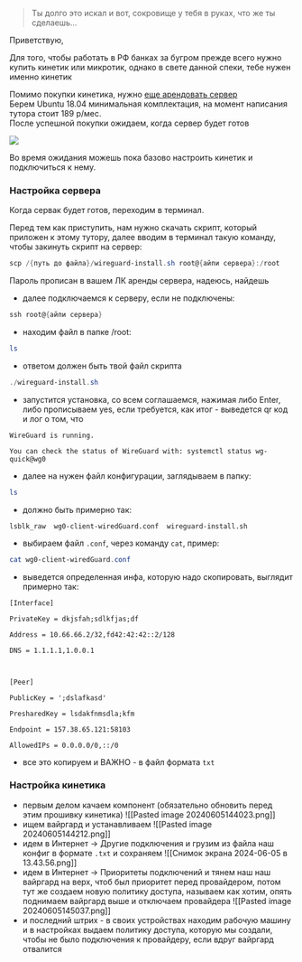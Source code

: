>Ты долго это искал и вот, сокровище у тебя в руках, что же ты сделаешь...

Приветствую,

Для того, чтобы работать в РФ банках за бугром прежде всего нужно купить кинетик или микротик, однако в свете данной спеки, тебе нужен именно кинетик

Помимо покупки кинетика, нужно [еще арендовать сервер](https://firstbyte.ru/)  
Берем Ubuntu 18.04 минимальная комплектация, на момент написания тутора стоит 189 р/мес.  
После успешной покупки ожидаем, когда сервер будет готов  
  

![](https://telegra.ph/file/a21c60e52f7c539818193.png)

Во время ожидания можешь пока базово настроить кинетик и подключиться к нему.

### Настройка сервера

Когда сервак будет готов, переходим в терминал.  

Перед тем как приступить, нам нужно скачать скрипт, который приложен к этому тутору, далее вводим в терминал такую команду, чтобы закинуть скрипт на сервер:

``` powerShell
scp /{путь до файла}/wireguard-install.sh root@{айпи сервера}:/root
```

Пароль прописан в вашем ЛК аренды сервера, надеюсь, найдешь

- далее подключаемся к серверу, если не подключены:
```powerShell
ssh root@{айпи сервера}
```

- находим файл в папке /root:

```powerShell
ls
```

- ответом должен быть твой файл скрипта

```powerShell
./wireguard-install.sh
```

- запустится установка, со всем соглашаемся, нажимая либо Enter, либо прописываем yes, если требуется, как итог - выведется qr код и лог о том, что 
```
WireGuard is running.

You can check the status of WireGuard with: systemctl status wg-quick@wg0
```

- далее на нужен файл конфигурации, заглядываем в папку:
```powerShell
ls
```

- должно быть примерно так:
```
lsblk_raw  wg0-client-wiredGuard.conf  wireguard-install.sh
```

- выбираем файл `.conf`, через команду `cat`, пример:
```powerShell
cat wg0-client-wiredGuard.conf
```

- выведется определенная инфа, которую надо скопировать, выглядит примерно так:
```
[Interface]

PrivateKey = dkjsfah;sdlkfjas;df

Address = 10.66.66.2/32,fd42:42:42::2/128

DNS = 1.1.1.1,1.0.0.1

  

[Peer]

PublicKey = ';dslafkasd'

PresharedKey = lsdakfnmsdla;kfm

Endpoint = 157.38.65.121:58103

AllowedIPs = 0.0.0.0/0,::/0
```

- все это копируем и ВАЖНО - в файл формата `txt`

### Настройка кинетика

- первым делом качаем компонент (обязательно обновить перед этим прошивку кинетика)
![[Pasted image 20240605144023.png]]
- ищем вайргард и устанавливаем ![[Pasted image 20240605144212.png]]
- идем в Интернет -> Другие подключения и грузим из файла наш конфиг в формате `.txt` и сохраняем ![[Снимок экрана 2024-06-05 в 13.43.56.png]]
- идем в Интернет -> Приоритеты подключений и тянем наш наш вайргард на верх, чтоб был приоритет перед провайдером, потом тут же создаем новую политику доступа, называем как хотим, опять поднимаем вайргард выше и отключаем провайдера ![[Pasted image 20240605145037.png]]
- и последний штрих - в своих устройствах находим рабочую машину и в настройках выдаем политику доступа, которую мы создали, чтобы не было подключения к провайдеру, если вдруг вайргард отвалится
